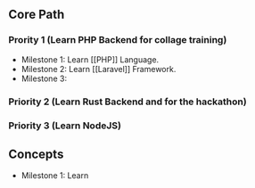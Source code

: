 ## **Core Path**

### Prority 1 (Learn PHP Backend for collage training)
- Milestone 1: Learn [[PHP]] Language.
- Milestone 2: Learn [[Laravel]] Framework.
- Milestone 3: 

### Priority 2 (Learn Rust Backend and for the hackathon)


### Priority 3 (Learn NodeJS)

## **Concepts**

- Milestone 1: Learn